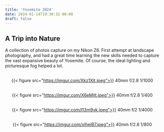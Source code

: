 ```yaml
---
title: 'Yosemite 2024'
date: 2024-01-14T19:30:32-08:00
draft: false
---
```


## A Trip into Nature
A collection of photos capture on my Nikon Z6. First attempt at landscape photography, and had a great time learning the new skills needed to capture the vast expansive beauty of Yosemite. Of course, the ideal lighting and picturesque fog helped a lot.
<br>
<br>

<div align="center">

{{< figure src="https://imgur.com/Xkz1Xit.jpeg">}}
40mm f/2.8 1/1000
<br>
<br>

{{< figure src="https://imgur.com/X6eMjIt.jpeg">}}
40mm f/2.8 1/400
<br>
<br>

{{< figure src="https://imgur.com/l13m9vk.jpeg">}}
40mm f/2 1/4000
<br>
<br>

{{< figure src="https://imgur.com/xIhejB7.jpeg">}}
40mm f/2.8 1/800
</div>